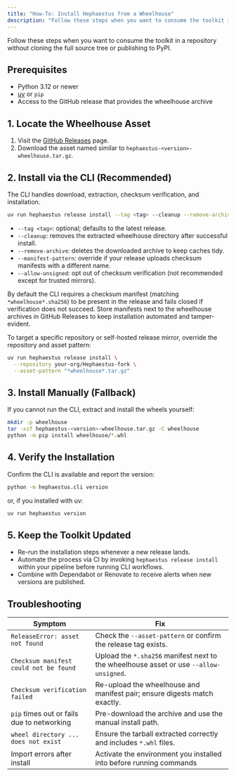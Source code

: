 ```yaml
---
title: "How-To: Install Hephaestus from a Wheelhouse"
description: "Follow these steps when you want to consume the toolkit in a repository without cloning the full source tree or publishing to PyPI. - Python 3.12 or newer - uv..."
---
```


Follow these steps when you want to consume the toolkit in a repository without cloning the full
source tree or publishing to PyPI.

## Prerequisites

- Python 3.12 or newer
- [uv](https://github.com/astral-sh/uv) or `pip`
- Access to the GitHub release that provides the wheelhouse archive

## 1. Locate the Wheelhouse Asset

1. Visit the [GitHub Releases](https://github.com/IAmJonoBo/Hephaestus/releases) page.
2. Download the asset named similar to `hephaestus-<version>-wheelhouse.tar.gz`.

## 2. Install via the CLI (Recommended)

The CLI handles download, extraction, checksum verification, and installation.

```bash
uv run hephaestus release install --tag <tag> --cleanup --remove-archive
```

- `--tag <tag>`: optional; defaults to the latest release.
- `--cleanup`: removes the extracted wheelhouse directory after successful install.
- `--remove-archive`: deletes the downloaded archive to keep caches tidy.
- `--manifest-pattern`: override if your release uploads checksum manifests with a different name.
- `--allow-unsigned`: opt out of checksum verification (not recommended except for trusted mirrors).

By default the CLI requires a checksum manifest (matching `*wheelhouse*.sha256`) to be present in the
release and fails closed if verification does not succeed. Store manifests next to the wheelhouse
archives in GitHub Releases to keep installation automated and tamper-evident.

To target a specific repository or self-hosted release mirror, override the repository and asset
pattern:

```bash
uv run hephaestus release install \
  --repository your-org/Hephaestus-fork \
  --asset-pattern "*wheelhouse*.tar.gz"
```

## 3. Install Manually (Fallback)

If you cannot run the CLI, extract and install the wheels yourself:

```bash
mkdir -p wheelhouse
tar -xzf hephaestus-<version>-wheelhouse.tar.gz -C wheelhouse
python -m pip install wheelhouse/*.whl
```

## 4. Verify the Installation

Confirm the CLI is available and report the version:

```bash
python -m hephaestus.cli version
```

or, if you installed with uv:

```bash
uv run hephaestus version
```

## 5. Keep the Toolkit Updated

- Re-run the installation steps whenever a new release lands.
- Automate the process via CI by invoking `hephaestus release install` within your pipeline before
  running CLI workflows.
- Combine with Dependabot or Renovate to receive alerts when new versions are published.

## Troubleshooting

| Symptom                                    | Fix                                                                                    |
| ------------------------------------------ | -------------------------------------------------------------------------------------- |
| `ReleaseError: asset not found`            | Check the `--asset-pattern` or confirm the release tag exists.                         |
| `Checksum manifest could not be found`     | Upload the `*.sha256` manifest next to the wheelhouse asset or use `--allow-unsigned`. |
| `Checksum verification failed`             | Re-upload the wheelhouse and manifest pair; ensure digests match exactly.              |
| `pip` times out or fails due to networking | Pre-download the archive and use the manual install path.                              |
| `wheel directory ... does not exist`       | Ensure the tarball extracted correctly and includes `*.whl` files.                     |
| Import errors after install                | Activate the environment you installed into before running commands                    |
